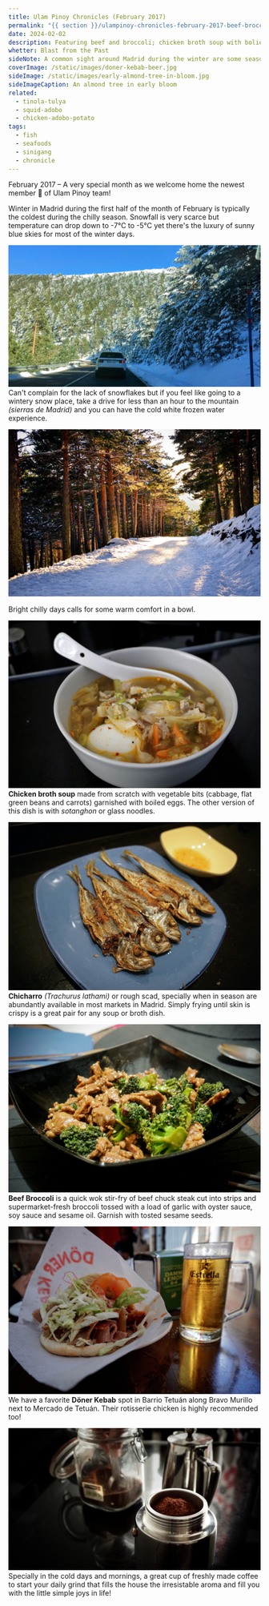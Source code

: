 ```yaml
---
title: Ulam Pinoy Chronicles (February 2017)
permalink: "{{ section }}/ulampinoy-chronicles-february-2017-beef-broccoli-chicken-soup-doner-kebab"
date: 2024-02-02
description: Featuring beef and broccoli; chicken broth soup with bolied eggs; crispy fried mackerel; fresh coffee; Döner kebab and snow mountain trail in Madrid, Spain.
whetter: Blast from the Past
sideNote: A common sight around Madrid during the winter are some season-confused trees in full spring bloom
coverImage: /static/images/doner-kebab-beer.jpg
sideImage: /static/images/early-almond-tree-in-bloom.jpg
sideImageCaption: An almond tree in early bloom 
related: 
  - tinola-tulya
  - squid-adobo
  - chicken-adobo-potato
tags:
  - fish
  - seafoods
  - sinigang
  - chronicle
---
```


February 2017 – A very special month as we welcome home the newest member 👶 of Ulam Pinoy team! 

Winter in Madrid during the first half of the month of February is typically the coldest during the chilly season. Snowfall is very scarce but temperature can drop down to -7°C to -5°C yet there's the luxury of sunny blue skies for most of the winter days. 

![Drivng to the mountain of Madrid, Puerto de Navacerrada and Los Cotos](/static/images/driving-navacerrada-loscotos.jpg)
Can't complain for the lack of snowflakes but if you feel like going to a wintery snow place, take a drive for less than an hour to the mountain *(sierras de Madrid)* and you can have the cold white frozen water experience.

![Walking to the snowy trail of Los Cotos, Segovia, Spain](/static/images/winter-snow-trail-loscotos.jpg)

Bright chilly days calls for some warm comfort in a bowl.

![Chicken soup with vegetables and boiled eggs](/static/images/chicken-soup-egg.jpg)
**Chicken broth soup** made from scratch with vegetable bits (cabbage, flat green beans and carrots) garnished with boiled eggs. The other version of this dish is with *sotanghon* or glass noodles.

![Crispy fried mackerel fish with dip of lemon and patis](/static/images/fried-fish-chicharoo-mackerel.jpg)
**Chicharro** *(Trachurus lathami)* or rough scad, specially when in season are abundantly available in most markets in Madrid. Simply frying until skin is crispy is a great pair for any soup or broth dish.

![Beef Broccoli serve in a black bowl](/static/images/beef-broccoli-2017.jpg)
**Beef Broccoli** is a quick wok stir-fry of beef chuck steak cut into strips and supermarket-fresh broccoli tossed with a load of garlic with oyster sauce, soy sauce and sesame oil. Garnish with tosted sesame seeds.

![Döner kebab sandwich and a mug of cold beer](/static/images/doner-kebab-beer.jpg)
We have a favorite **Döner Kebab** spot in Barrio Tetuán along Bravo Murillo next to Mercado de Tetuán. Their rotisserie chicken is highly recommended too!

![Crispy fried mackerel fish with dip of lemon and patis](/static/images/cafetera-italiana.jpg)
Specially in the cold days and mornings, a great cup of freshly made coffee to start your daily grind that fills the house the irresistable aroma and fill you with the little simple joys in life!
